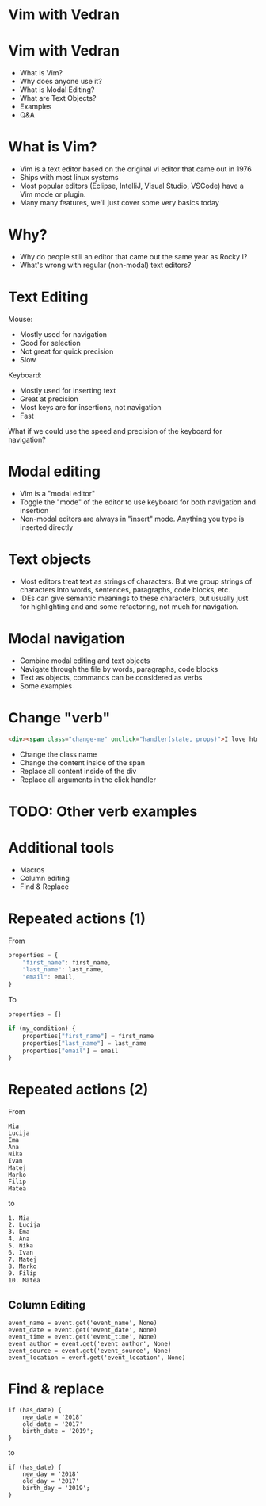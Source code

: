 # Vim with Vedran


# Vim with Vedran
- What is Vim?
- Why does anyone use it?
- What is Modal Editing?
- What are Text Objects?
- Examples
- Q&A


# What is Vim?
- Vim is a text editor based on the original vi editor that came out in 1976
- Ships with most linux systems
- Most popular editors (Eclipse, IntelliJ, Visual Studio, VSCode) have a Vim mode or plugin.
- Many many features, we'll just cover some very basics today


# Why?
- Why do people still an editor that came out the same year as Rocky I?
- What's wrong with regular (non-modal) text editors?


# Text Editing
Mouse:
- Mostly used for navigation
- Good for selection
- Not great for quick precision
- Slow
 
Keyboard:
- Mostly used for inserting text
- Great at precision
- Most keys are for insertions, not navigation
- Fast
 
What if we could use the speed and precision of the keyboard for navigation?


# Modal editing

- Vim is a "modal editor"
- Toggle the "mode" of the editor to use keyboard for both navigation and insertion
- Non-modal editors are always in "insert" mode. Anything you type is inserted directly


# Text objects

- Most editors treat text as strings of characters. But we group strings of characters into words, sentences, paragraphs, code blocks, etc.
- IDEs can give semantic meanings to these characters, but usually just for highlighting and and some refactoring, not much for navigation.


# Modal navigation

- Combine modal editing and text objects
- Navigate through the file by words, paragraphs, code blocks
- Text as objects, commands can be considered as verbs
- Some examples

# Change "verb"

```html
<div><span class="change-me" onclick="handler(state, props)">I love html</span></div>
```

- Change the class name
- Change the content inside of the span
- Replace all content inside of the div
- Replace all arguments in the click handler

# TODO: Other verb examples


# Additional tools
- Macros
- Column editing
- Find & Replace


# Repeated actions (1)

From

```javascript
properties = {
    "first_name": first_name,
    "last_name": last_name,
    "email": email,
}
```
To

```javascript
properties = {}

if (my_condition) {
    properties["first_name"] = first_name
    properties["last_name"] = last_name
    properties["email"] = email
}
```


# Repeated actions (2)

From

```
Mia
Lucija
Ema
Ana
Nika
Ivan
Matej
Marko
Filip
Matea
```

to

```
1. Mia
2. Lucija
3. Ema
4. Ana
5. Nika
6. Ivan
7. Matej
8. Marko
9. Filip
10. Matea
```


## Column Editing

```
event_name = event.get('event_name', None)
event_date = event.get('event_date', None)
event_time = event.get('event_time', None)
event_author = event.get('event_author', None)
event_source = event.get('event_source', None)
event_location = event.get('event_location', None)
```




# Find & replace

```
if (has_date) {
    new_date = '2018'
    old_date = '2017'
    birth_date = '2019';
}
```

to

```
if (has_date) {
    new_day = '2018'
    old_day = '2017'
    birth_day = '2019';
}
```

